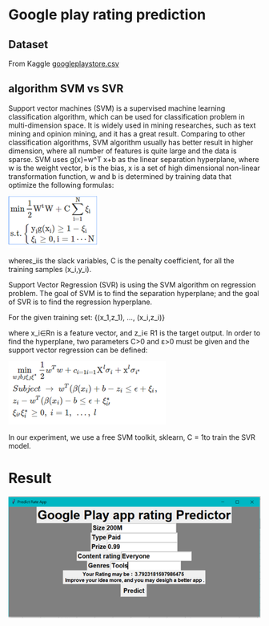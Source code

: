 # Google play rating prediction
## Dataset
From Kaggle [googleplaystore.csv](https://www.kaggle.com/lava18/google-play-store-apps?fbclid=IwAR1ewDYe45_X6PghbcjYJgfO8guxUI9-EdRzpqR_Gt1c1decR_9RH6CklaQ "link")
## algorithm SVM vs SVR
Support vector machines (SVM) is a supervised machine learning classification algorithm, 
which can be used for classification problem in multi-dimension space.
It is widely used in mining researches, such as text mining and opinion mining, and it has a great result. 
Comparing to other classification algorithms, SVM algorithm usually has better result in higher dimension, 
where all number of features is quite large and the data is sparse.
SVM uses g(x)=w^T x+b  as the linear separation hyperplane, 
where w is the weight vector, b is the bias, x is a set of high dimensional non-linear transformation function, 
w and b is determined by training data that optimize the following formulas:

![image](https://github.com/kudea/google-play-rating-prediction/blob/master/pic/SVM.png)
 
whereε_iis the slack variables, C is the penalty coefficient, for all the training samples (x_i,y_i).

Support Vector Regression (SVR) is using the SVM algorithm on regression problem. 
The goal of SVM is to find the separation hyperplane; and the goal of SVR is to find the regression hyperplane. 

For the given training set:	 {(x_1,z_1), …, (x_i,z_i)}

where x_i∈Rn is a feature vector, and z_i∊ R1 is the target output. 
In order to find the hyperplane, two parameters C>0 and ε>0 must be given and the support vector regression can be defined:
 
 ![image](https://github.com/kudea/google-play-rating-prediction/blob/master/pic/SVR.png)
 
In our experiment, we use a free SVM toolkit, sklearn, C = 1to train the SVR model.
# Result
![image](https://github.com/kudea/google-play-rating-prediction/blob/master/pic/result.png)
